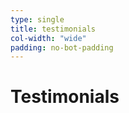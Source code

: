 ```yaml
---
type: single
title: testimonials
col-width: "wide"
padding: no-bot-padding
---
```


# <span class="emphasized-header">Testimonials</span>

